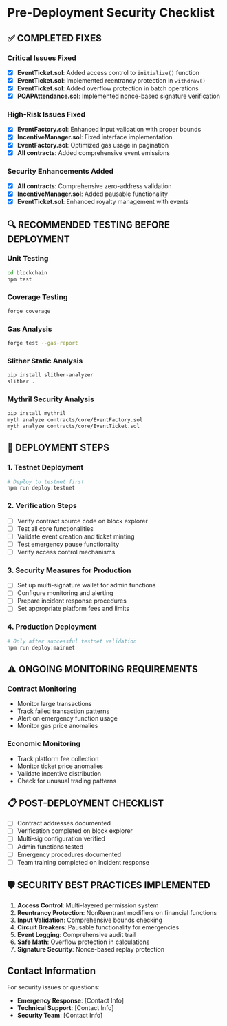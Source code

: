 # Pre-Deployment Security Checklist

## ✅ COMPLETED FIXES

### Critical Issues Fixed
- [x] **EventTicket.sol**: Added access control to `initialize()` function
- [x] **EventTicket.sol**: Implemented reentrancy protection in `withdraw()`
- [x] **EventTicket.sol**: Added overflow protection in batch operations
- [x] **POAPAttendance.sol**: Implemented nonce-based signature verification

### High-Risk Issues Fixed
- [x] **EventFactory.sol**: Enhanced input validation with proper bounds
- [x] **IncentiveManager.sol**: Fixed interface implementation
- [x] **EventFactory.sol**: Optimized gas usage in pagination
- [x] **All contracts**: Added comprehensive event emissions

### Security Enhancements Added
- [x] **All contracts**: Comprehensive zero-address validation
- [x] **IncentiveManager.sol**: Added pausable functionality
- [x] **EventTicket.sol**: Enhanced royalty management with events

## 🔍 RECOMMENDED TESTING BEFORE DEPLOYMENT

### Unit Testing
```bash
cd blockchain
npm test
```

### Coverage Testing
```bash
forge coverage
```

### Gas Analysis
```bash
forge test --gas-report
```

### Slither Static Analysis
```bash
pip install slither-analyzer
slither .
```

### Mythril Security Analysis
```bash
pip install mythril
myth analyze contracts/core/EventFactory.sol
myth analyze contracts/core/EventTicket.sol
```

## 🚀 DEPLOYMENT STEPS

### 1. Testnet Deployment
```bash
# Deploy to testnet first
npm run deploy:testnet
```

### 2. Verification Steps
- [ ] Verify contract source code on block explorer
- [ ] Test all core functionalities
- [ ] Validate event creation and ticket minting
- [ ] Test emergency pause functionality
- [ ] Verify access control mechanisms

### 3. Security Measures for Production
- [ ] Set up multi-signature wallet for admin functions
- [ ] Configure monitoring and alerting
- [ ] Prepare incident response procedures
- [ ] Set appropriate platform fees and limits

### 4. Production Deployment
```bash
# Only after successful testnet validation
npm run deploy:mainnet
```

## ⚠️ ONGOING MONITORING REQUIREMENTS

### Contract Monitoring
- Monitor large transactions
- Track failed transaction patterns
- Alert on emergency function usage
- Monitor gas price anomalies

### Economic Monitoring
- Track platform fee collection
- Monitor ticket price anomalies
- Validate incentive distribution
- Check for unusual trading patterns

## 📋 POST-DEPLOYMENT CHECKLIST

- [ ] Contract addresses documented
- [ ] Verification completed on block explorer
- [ ] Multi-sig configuration verified
- [ ] Admin functions tested
- [ ] Emergency procedures documented
- [ ] Team training completed on incident response

## 🛡️ SECURITY BEST PRACTICES IMPLEMENTED

1. **Access Control**: Multi-layered permission system
2. **Reentrancy Protection**: NonReentrant modifiers on financial functions
3. **Input Validation**: Comprehensive bounds checking
4. **Circuit Breakers**: Pausable functionality for emergencies
5. **Event Logging**: Comprehensive audit trail
6. **Safe Math**: Overflow protection in calculations
7. **Signature Security**: Nonce-based replay protection

## Contact Information
For security issues or questions:
- **Emergency Response**: [Contact Info]
- **Technical Support**: [Contact Info]
- **Security Team**: [Contact Info]
